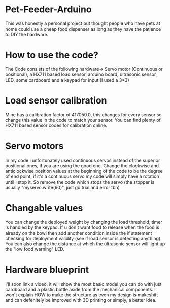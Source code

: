 # Pet-Feeder-Arduino
This was honestly a personal project but thought people who have pets at home could use a cheap food dispenser as long as they have the patience to DIY the hardware.
# How to use the code?
The Code consists of the following hardware->
Servo motor (Continuous or positional), a HX711 based load sensor, arduino board, ultrasonic sensor, LED, some cardboard and a keypad for input (I used a 3*3)
# Load sensor calibration
Mine has a calibration factor of 417050.0, this changes for every sensor so change this value in the code to match your sensor. You can find plenty of HX711 based sensor codes for calibration online.

# Servo motors
In my code i unfortunately used continuous servos instead of the superior positional ones, if you are using the good one. Change the clockwise and anticlockwise position values at the beginning of the code to be the degree of end point, if it's a continuous servo my code will simply have a rotation until I stop it. So remove the code which stops the servo (the stopper is usually "myservo.write(90)", just go trial and error tbh)

# Changable values
You can change the deployed weight by changing the load threshold, timer is handled by the keypad. If u don't want food to release when the food is already on the bowl then add another condition inside the if statement checking for deployment validity (see if load sensor is detecting anything). You can also change the distance at which the ultrasonic sensor will light up the "low food warning" LED.

# Hardware blueprint
I'll soon link a video, it will show the most basic model you can do with just cardboard and a plastic bottle aside from the mechanical components. I won't explain HOW to make the structure as even my design is makeshift and can defenitely be improved with 3D printing or simply, a better idea.
